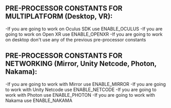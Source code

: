 PRE-PROCESSOR CONSTANTS FOR MULTIPLATFORM (Desktop, VR):
--------------------------------------------------------

-If you are going to work on Oculus SDK use ENABLE_OCULUS
-If you are going to work on Open XR use ENABLE_OPENXR
-If you are going to work on desktop don't use any of the previous pre-processor constants

PRE-PROCESSOR CONSTANTS FOR NETWORKING (Mirror, Unity Netcode, Photon, Nakama):
-------------------------------------------------------------------------------

-If you are going to work with Mirror use ENABLE_MIRROR
-If you are going to work with Unity Netcode use ENABLE_NETCODE
-If you are going to work with Photon use ENABLE_PHOTON
-If you are going to work with Nakama use ENABLE_NAKAMA

